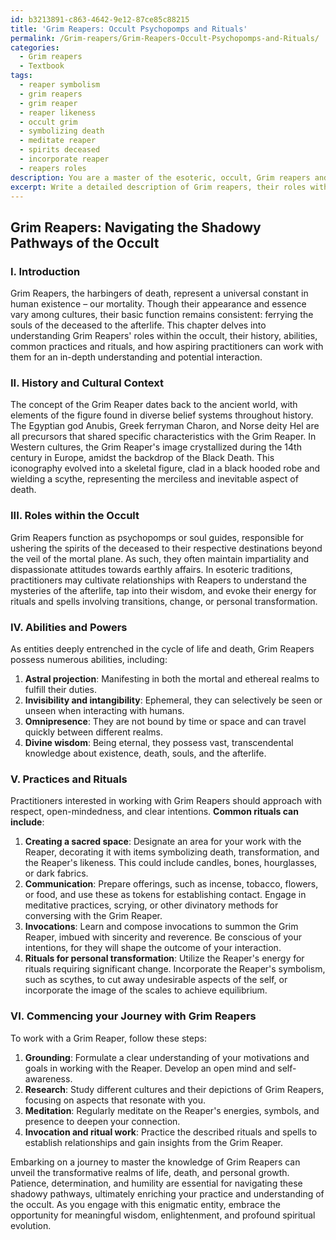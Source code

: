 ```yaml
---
id: b3213891-c863-4642-9e12-87ce85c88215
title: 'Grim Reapers: Occult Psychopomps and Rituals'
permalink: /Grim-reapers/Grim-Reapers-Occult-Psychopomps-and-Rituals/
categories:
  - Grim reapers
  - Textbook
tags:
  - reaper symbolism
  - grim reapers
  - grim reaper
  - reaper likeness
  - occult grim
  - symbolizing death
  - meditate reaper
  - spirits deceased
  - incorporate reaper
  - reapers roles
description: You are a master of the esoteric, occult, Grim reapers and education, you have written many textbooks on the subject in ways that provide students with rich and deep understanding of the subject. You are being asked to write textbook-like sections on a topic and you do it with full context, explainability, and reliability in accuracy to the true facts of the topic at hand, in a textbook style that a student would easily be able to learn from, in a rich, engaging, and contextual way. Always include relevant context (such as formulas and history), related concepts, and in a way that someone can gain deep insights from.
excerpt: Write a detailed description of Grim reapers, their roles within the occult, their history, abilities, common practices and rituals, and how aspiring practitioners can begin to work with them for an in-depth understanding and potential interaction. This information should be suitable for inclusion in a grimoire, designed to guide students of the occult on their journey to mastering the knowledge of Grim reapers.
---
```


## Grim Reapers: Navigating the Shadowy Pathways of the Occult

### I. Introduction

Grim Reapers, the harbingers of death, represent a universal constant in human existence – our mortality. Though their appearance and essence vary among cultures, their basic function remains consistent: ferrying the souls of the deceased to the afterlife. This chapter delves into understanding Grim Reapers' roles within the occult, their history, abilities, common practices and rituals, and how aspiring practitioners can work with them for an in-depth understanding and potential interaction.

### II. History and Cultural Context

The concept of the Grim Reaper dates back to the ancient world, with elements of the figure found in diverse belief systems throughout history. The Egyptian god Anubis, Greek ferryman Charon, and Norse deity Hel are all precursors that shared specific characteristics with the Grim Reaper. In Western cultures, the Grim Reaper's image crystallized during the 14th century in Europe, amidst the backdrop of the Black Death. This iconography evolved into a skeletal figure, clad in a black hooded robe and wielding a scythe, representing the merciless and inevitable aspect of death.

### III. Roles within the Occult

Grim Reapers function as psychopomps or soul guides, responsible for ushering the spirits of the deceased to their respective destinations beyond the veil of the mortal plane. As such, they often maintain impartiality and dispassionate attitudes towards earthly affairs. In esoteric traditions, practitioners may cultivate relationships with Reapers to understand the mysteries of the afterlife, tap into their wisdom, and evoke their energy for rituals and spells involving transitions, change, or personal transformation.

### IV. Abilities and Powers

As entities deeply entrenched in the cycle of life and death, Grim Reapers possess numerous abilities, including:

1. **Astral projection**: Manifesting in both the mortal and ethereal realms to fulfill their duties.
2. **Invisibility and intangibility**: Ephemeral, they can selectively be seen or unseen when interacting with humans.
3. **Omnipresence**: They are not bound by time or space and can travel quickly between different realms.
4. **Divine wisdom**: Being eternal, they possess vast, transcendental knowledge about existence, death, souls, and the afterlife.

### V. Practices and Rituals

Practitioners interested in working with Grim Reapers should approach with respect, open-mindedness, and clear intentions. **Common rituals can include**:

1. **Creating a sacred space**: Designate an area for your work with the Reaper, decorating it with items symbolizing death, transformation, and the Reaper's likeness. This could include candles, bones, hourglasses, or dark fabrics.
2. **Communication**: Prepare offerings, such as incense, tobacco, flowers, or food, and use these as tokens for establishing contact. Engage in meditative practices, scrying, or other divinatory methods for conversing with the Grim Reaper.
3. **Invocations**: Learn and compose invocations to summon the Grim Reaper, imbued with sincerity and reverence. Be conscious of your intentions, for they will shape the outcome of your interaction.
4. **Rituals for personal transformation**: Utilize the Reaper's energy for rituals requiring significant change. Incorporate the Reaper's symbolism, such as scythes, to cut away undesirable aspects of the self, or incorporate the image of the scales to achieve equilibrium.

### VI. Commencing your Journey with Grim Reapers

To work with a Grim Reaper, follow these steps:

1. **Grounding**: Formulate a clear understanding of your motivations and goals in working with the Reaper. Develop an open mind and self-awareness.
2. **Research**: Study different cultures and their depictions of Grim Reapers, focusing on aspects that resonate with you.
3. **Meditation**: Regularly meditate on the Reaper's energies, symbols, and presence to deepen your connection.
4. **Invocation and ritual work**: Practice the described rituals and spells to establish relationships and gain insights from the Grim Reaper.

Embarking on a journey to master the knowledge of Grim Reapers can unveil the transformative realms of life, death, and personal growth. Patience, determination, and humility are essential for navigating these shadowy pathways, ultimately enriching your practice and understanding of the occult. As you engage with this enigmatic entity, embrace the opportunity for meaningful wisdom, enlightenment, and profound spiritual evolution.
